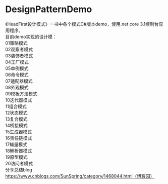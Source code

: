 # DesignPatternDemo
《HeadFirst设计模式》一书中各个模式C#版本demo，使用.net core 3.1控制台应用程序。  
目前demo实现的设计模：  
01策略模式  
02观察者模式  
03装饰者模式  
04工厂模式  
05单例模式  
06命令模式  
07适配器模式  
08外观模式  
09模板方法模式  
10迭代器模式  
11组合模式  
12状态模式  
13复合模式  
14桥接模式  
15生成器模式  
16责任链模式  
17蝇量模式  
18解析器模式  
19原型模式  
20访问者模式  
分享总结blog  
https://www.cnblogs.com/SunSpring/category/1468044.html（博客园）
